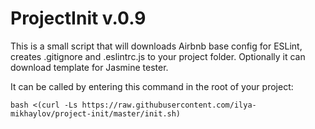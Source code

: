 # ProjectInit v.0.9

This is a small script that will downloads Airbnb base config for ESLint, creates .gitignore and .eslintrc.js to your project folder. Optionally it can download template for Jasmine tester.

It can be called by entering this command in the root of your project:

```
bash <(curl -Ls https://raw.githubusercontent.com/ilya-mikhaylov/project-init/master/init.sh)
```
